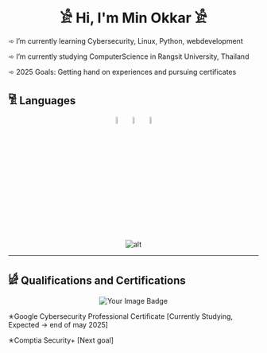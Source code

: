 <h1 align="center">𓀀 Hi, I'm Min Okkar 𓀀</h1>
 <p>➾ I’m currently learning Cybersecurity, Linux, Python, webdevelopment</p>
 <p>➾ I’m currently studying ComputerScience in Rangsit University, Thailand</p>
  <p>➾ 2025 Goals: Getting hand on experiences and pursuing certificates </p>

 <h2>𓀅 Languages</h2>
 <p align="center">
   <img  width="6%" src="https://cdn.jsdelivr.net/gh/devicons/devicon@latest/icons/python/python-original.svg" />
   <img  width="6%" src="https://cdn.jsdelivr.net/gh/devicons/devicon@latest/icons/javascript/javascript-plain.svg" />
   <img  width="6%" src="https://cdn.jsdelivr.net/gh/devicons/devicon@latest/icons/bash/bash-original.svg" />
 </p>
<p align="center">
   <i class="devicon-python-plain"></i>
    <img src="https://github-readme-stats.vercel.app/api/top-langs/?username=MinOkkar&theme=dark&hide_langs_below=1" alt="alt">
</p>
<hr>
<h2>𓀎 Qualifications and Certifications </h2>
<p align="center">
    <img src="https://tryhackme-badges.s3.amazonaws.com/Okami101.png" alt="Your Image Badge" />
    <p>✭Google Cybersecurity Professional Certificate [Currently Studying, Expected -> end of may 2025]</p>
    <p>✭Comptia Security+ [Next goal]</p>
</p>


